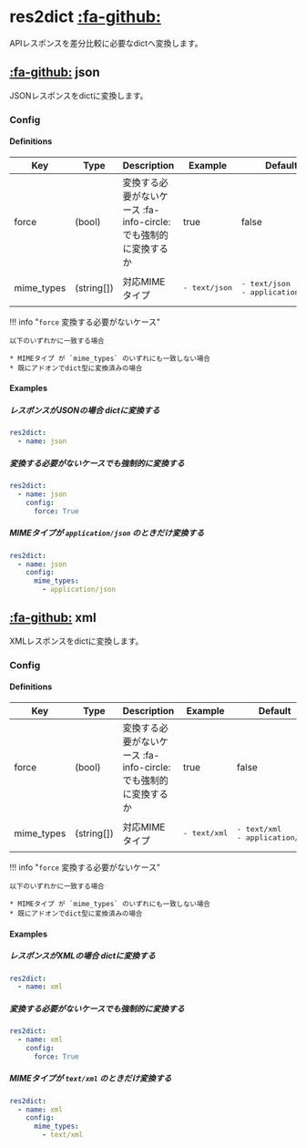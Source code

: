 res2dict [:fa-github:][s1]
==========================

[s1]: https://github.com/tadashi-aikawa/jumeaux/tree/master/jumeaux/addons/res2dict

APIレスポンスを差分比較に必要なdictへ変換します。


[:fa-github:][s2] json
----------------------

[s2]: https://github.com/tadashi-aikawa/jumeaux/tree/master/jumeaux/addons/res2dict/json.py

JSONレスポンスをdictに変換します。


### Config

#### Definitions

|    Key     |    Type    |                           Description                            |        Example         |                    Default                    |
| ---------- | ---------- | ---------------------------------------------------------------- | ---------------------- | --------------------------------------------- |
| force      | (bool)     | 変換する必要がないケース :fa-info-circle: でも強制的に変換するか | true                   | false                                         |
| mime_types | (string[]) | 対応MIMEタイプ                                                   | <pre>- text/json</pre> | <pre>- text/json<br/>- application/json</pre> |

!!! info "`force` 変換する必要がないケース"

    以下のいずれかに一致する場合

    * MIMEタイプ が `mime_types` のいずれにも一致しない場合
    * 既にアドオンでdict型に変換済みの場合


#### Examples

##### レスポンスがJSONの場合 dictに変換する

```yml
res2dict:
  - name: json
```

##### 変換する必要がないケースでも強制的に変換する

```yml
res2dict:
  - name: json
    config:
      force: True
```

##### MIMEタイプが `application/json` のときだけ変換する

```yml
res2dict:
  - name: json
    config:
      mime_types:
        - application/json
```


[:fa-github:][s3] xml
---------------------

[s3]: https://github.com/tadashi-aikawa/jumeaux/tree/master/jumeaux/addons/res2dict/xml.py

XMLレスポンスをdictに変換します。


### Config

#### Definitions

|    Key     |    Type    |                           Description                            |        Example        |                   Default                   |
| ---------- | ---------- | ---------------------------------------------------------------- | --------------------- | ------------------------------------------- |
| force      | (bool)     | 変換する必要がないケース :fa-info-circle: でも強制的に変換するか | true                  | false                                       |
| mime_types | (string[]) | 対応MIMEタイプ                                                   | <pre>- text/xml</pre> | <pre>- text/xml<br/>- application/xml</pre> |

!!! info "`force` 変換する必要がないケース"

    以下のいずれかに一致する場合

    * MIMEタイプ が `mime_types` のいずれにも一致しない場合
    * 既にアドオンでdict型に変換済みの場合


#### Examples

##### レスポンスがXMLの場合 dictに変換する

```yml
res2dict:
  - name: xml
```

##### 変換する必要がないケースでも強制的に変換する

```yml
res2dict:
  - name: xml
    config:
      force: True
```

##### MIMEタイプが `text/xml` のときだけ変換する

```yml
res2dict:
  - name: xml
    config:
      mime_types:
        - text/xml
```
